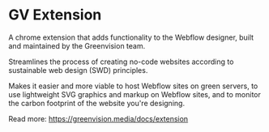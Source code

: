 # GV Extension

A chrome extension that adds functionality to the Webflow designer,
built and maintained by the Greenvision team.

Streamlines the process of creating no-code websites
according to sustainable web design (SWD) principles.

Makes it easier and more viable to host Webflow sites on green servers,
to use lightweight SVG graphics and markup on Webflow sites,
and to monitor the carbon footprint of the website you're designing.

Read more: https://greenvision.media/docs/extension
